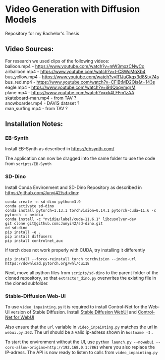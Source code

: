 # Video Generation with Diffusion Models
Repository for my Bachelor's Thesis

## Video Sources:

For research we used clips of the following videos:  
balloon.mp4 - https://www.youtube.com/watch?v=mW3mxzCNwCo  
airballoon.mp4 - https://www.youtube.com/watch?v=t-C8WcMqXb4  
bus_yellow.mp4 - https://www.youtube.com/watch?v=R1JuCkqx3d8&t=74s  
bus_red.mp4 - https://www.youtube.com/watch?v=CFlBtMD2Qis&t=143s  
eagle.mp4 - https://www.youtube.com/watch?v=i94QoqvmgrM  
plane.mp4 - https://www.youtube.com/watch?v=xk4LFFm1zAA  
skateboard-man.mp4 - from TAV ?  
snowboarder.mp4 - DAVIS dataset ?  
man_surfing.mp4 - from TAV ?  

## 	Installation Notes:

###	EB-Synth

Install EB-Synth as described in https://ebsynth.com/

The application can now be dragged into the same folder to use the code from `scripts/EB-Synth` 

###	SD-Dino
Install Conda Environment and SD-Dino Repository as described in https://github.com/Junyi42/sd-dino:
```
conda create -n sd-dino python=3.9
conda activate sd-dino
conda install pytorch=1.13.1 torchvision=0.14.1 pytorch-cuda=11.6 -c pytorch -c nvidia
conda install -c "nvidia/label/cuda-11.6.1" libcusolver-dev
git clone git@github.com:Junyi42/sd-dino.git 
cd sd-dino
pip install -e .
pip install diffusers
pip install controlnet_aux
```

If torch does not work properly with CUDA, try installing it differently
```
pip install --force-reinstall torch torchvision --index-url https://download.pytorch.org/whl/cu118
``` 
Next, move all python files from `scripts/sd-dino` to the parent folder of the cloned repository, so that `extractor_dino.py` overwrites the existing file in the cloned subfolder. 

###	Stable-Diffusion Web-UI

To use `video_inpainting.py` it is required to install Control-Net for the Web-UI version of Stable Diffusion. 
Install [Stable Diffusion WebUI](https://github.com/AUTOMATIC1111/stable-diffusion-webui) and [Control-Net for WebUI](https://github.com/Mikubill/sd-webui-controlnet)

Also ensure that the `url` variable in `video_inpainting.py` matches the url in `webui.py:362`. The url should be a valid ip-adress shown in `hostname -I` . 

To start the environment without the UI, use 
`python launch.py --nowebui --cors-allow-origins=http://192.168.0.1:7861` 
where you also replace the IP-adress. 
The API is now ready to listen to calls from `video_inpainting.py` 

